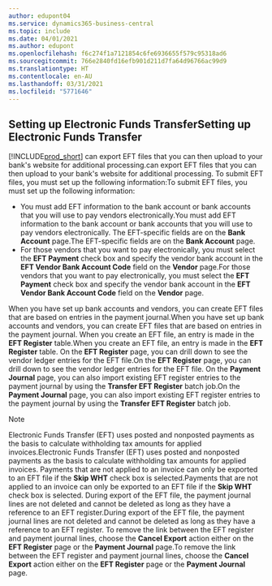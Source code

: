 ```yaml
---
author: edupont04
ms.service: dynamics365-business-central
ms.topic: include
ms.date: 04/01/2021
ms.author: edupont
ms.openlocfilehash: f6c274f1a7121854c6fe6936655f579c95318ad6
ms.sourcegitcommit: 766e2840fd16efb901d211d7fa64d96766ac99d9
ms.translationtype: HT
ms.contentlocale: en-AU
ms.lasthandoff: 03/31/2021
ms.locfileid: "5771646"
---
```

## <a name="setting-up-electronic-funds-transfer"></a><span data-ttu-id="bc5e2-101">Setting up Electronic Funds Transfer</span><span class="sxs-lookup"><span data-stu-id="bc5e2-101">Setting up Electronic Funds Transfer</span></span>

[!INCLUDE[prod_short](../../../includes/prod_short.md)] <span data-ttu-id="bc5e2-102">can export EFT files that you can then upload to your bank's website for additional processing.</span><span class="sxs-lookup"><span data-stu-id="bc5e2-102">can export EFT files that you can then upload to your bank's website for additional processing.</span></span> <span data-ttu-id="bc5e2-103">To submit EFT files, you must set up the following information:</span><span class="sxs-lookup"><span data-stu-id="bc5e2-103">To submit EFT files, you must set up the following information:</span></span>  

* <span data-ttu-id="bc5e2-104">You must add EFT information to the bank account or bank accounts that you will use to pay vendors electronically.</span><span class="sxs-lookup"><span data-stu-id="bc5e2-104">You must add EFT information to the bank account or bank accounts that you will use to pay vendors electronically.</span></span> <span data-ttu-id="bc5e2-105">The EFT-specific fields are on the **Bank Account** page.</span><span class="sxs-lookup"><span data-stu-id="bc5e2-105">The EFT-specific fields are on the **Bank Account** page.</span></span>  
* <span data-ttu-id="bc5e2-106">For those vendors that you want to pay electronically, you must select the **EFT Payment** check box and specify the vendor bank account in the **EFT Vendor Bank Account Code** field on the **Vendor** page.</span><span class="sxs-lookup"><span data-stu-id="bc5e2-106">For those vendors that you want to pay electronically, you must select the **EFT Payment** check box and specify the vendor bank account in the **EFT Vendor Bank Account Code** field on the **Vendor** page.</span></span>  

<span data-ttu-id="bc5e2-107">When you have set up bank accounts and vendors, you can create EFT files that are based on entries in the payment journal.</span><span class="sxs-lookup"><span data-stu-id="bc5e2-107">When you have set up bank accounts and vendors, you can create EFT files that are based on entries in the payment journal.</span></span> <span data-ttu-id="bc5e2-108">When you create an EFT file, an entry is made in the **EFT Register** table.</span><span class="sxs-lookup"><span data-stu-id="bc5e2-108">When you create an EFT file, an entry is made in the **EFT Register** table.</span></span> <span data-ttu-id="bc5e2-109">On the **EFT Register** page, you can drill down to see the vendor ledger entries for the EFT file.</span><span class="sxs-lookup"><span data-stu-id="bc5e2-109">On the **EFT Register** page, you can drill down to see the vendor ledger entries for the EFT file.</span></span> <span data-ttu-id="bc5e2-110">On the **Payment Journal** page, you can also import existing EFT register entries to the payment journal by using the **Transfer EFT Register** batch job.</span><span class="sxs-lookup"><span data-stu-id="bc5e2-110">On the **Payment Journal** page, you can also import existing EFT register entries to the payment journal by using the **Transfer EFT Register** batch job.</span></span>

> [!NOTE]  
> <span data-ttu-id="bc5e2-111">Electronic Funds Transfer (EFT) uses posted and nonposted payments as the basis to calculate withholding tax amounts for applied invoices.</span><span class="sxs-lookup"><span data-stu-id="bc5e2-111">Electronic Funds Transfer (EFT) uses posted and nonposted payments as the basis to calculate withholding tax amounts for applied invoices.</span></span> <span data-ttu-id="bc5e2-112">Payments that are not applied to an invoice can only be exported to an EFT file if the **Skip WHT** check box is selected.</span><span class="sxs-lookup"><span data-stu-id="bc5e2-112">Payments that are not applied to an invoice can only be exported to an EFT file if the **Skip WHT** check box is selected.</span></span> <span data-ttu-id="bc5e2-113">During export of the EFT file, the payment journal lines are not deleted and cannot be deleted as long as they have a reference to an EFT register.</span><span class="sxs-lookup"><span data-stu-id="bc5e2-113">During export of the EFT file, the payment journal lines are not deleted and cannot be deleted as long as they have a reference to an EFT register.</span></span> <span data-ttu-id="bc5e2-114">To remove the link between the EFT register and payment journal lines, choose the **Cancel Export** action either on the **EFT Register** page or the **Payment Journal** page.</span><span class="sxs-lookup"><span data-stu-id="bc5e2-114">To remove the link between the EFT register and payment journal lines, choose the **Cancel Export** action either on the **EFT Register** page or the **Payment Journal** page.</span></span>       

